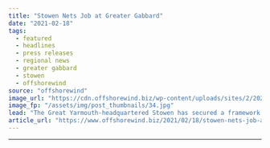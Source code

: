 ```yaml
---
title: "Stowen Nets Job at Greater Gabbard"
date: "2021-02-18"
tags: 
  - featured
  - headlines
  - press releases
  - regional news
  - greater gabbard
  - stowen
  - offshorewind
source: "offshorewind"
image_url: "https://cdn.offshorewind.biz/wp-content/uploads/sites/2/2021/02/18134003/Stowen-Nets-Job-at-Greater-Gabbard.jpg"
image_fp: "/assets/img/post_thumbnails/34.jpg"
lead: "The Great Yarmouth-headquartered Stowen has secured a framework agreement to complete grout connection works"
article_url: "https://www.offshorewind.biz/2021/02/18/stowen-nets-job-at-greater-gabbard/"
---
```


---
